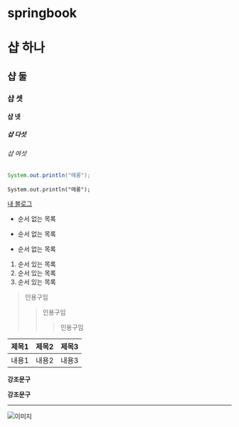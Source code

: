 # springbook

# 샵 하나
## 샵 둘
### 샵 셋
#### 샵 넷
##### 샵 다섯
###### 샵 여섯

``` JAVA
System.out.println("메롱");
```

    System.out.println("메롱");

[내 블로그](https://yaongdaong.tistory.com/)

* 순서 없는 목록
- 순서 없는 목록
+ 순서 없는 목록

1. 순서 있는 목록
2. 순서 있는 목록
3. 순서 있는 목록

> 인용구임
>> 인용구임
>>> 인용구임

| 제목1 | 제목2 | 제목3 |
|---|---|---|
| 내용1 | 내용2 | 내용3 |

**강조문구**

__강조문구__

-------

![이미지](https://interactive-examples.mdn.mozilla.net/media/cc0-images/grapefruit-slice-332-332.jpg)
